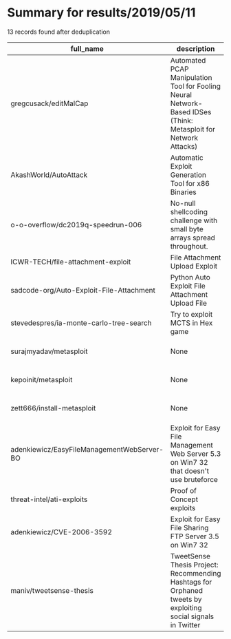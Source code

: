 
# Summary for results/2019/05/11
    
13 records found after deduplication

| full_name | description | html_url | matched_list | matched_count | pushed_at | size | stargazers_count | language | forks_count | vul_ids |
|--------------------------------------------|-----------------------------------------------------------------------------------------------------------------|---------------------------------------------------------------|----------------------------------|-----------------|---------------------------|--------|--------------------|------------|---------------|-------------------|
| gregcusack/editMalCap | Automated PCAP Manipulation Tool for Fooling Neural Network-Based IDSes (Think: Metasploit for Network Attacks) | https://github.com/gregcusack/editMalCap | ['metasploit module OR payload'] | 1 | 2019-05-11 22:36:54+00:00 | 409 | 0 | Python | 0 | [] |
| AkashWorld/AutoAttack | Automatic Exploit Generation Tool for x86 Binaries | https://github.com/AkashWorld/AutoAttack | ['exploit'] | 1 | 2019-05-11 18:07:11+00:00 | 444 | 6 | Python | 0 | [] |
| o-o-overflow/dc2019q-speedrun-006 | No-null shellcoding challenge with small byte arrays spread throughout. | https://github.com/o-o-overflow/dc2019q-speedrun-006 | ['shellcode'] | 1 | 2019-05-11 13:03:31+00:00 | 17 | 1 | Python | 2 | [] |
| ICWR-TECH/file-attachment-exploit | File Attachment Upload Exploit | https://github.com/ICWR-TECH/file-attachment-exploit | ['exploit'] | 1 | 2019-05-11 03:49:10+00:00 | 4 | 0 | Python | 0 | [] |
| sadcode-org/Auto-Exploit-File-Attachment | Python Auto Exploit File Attachment Upload File | https://github.com/sadcode-org/Auto-Exploit-File-Attachment | ['exploit'] | 1 | 2019-05-11 04:09:33+00:00 | 4 | 0 | Python | 0 | [] |
| stevedespres/ia-monte-carlo-tree-search | Try to exploit MCTS in Hex game | https://github.com/stevedespres/ia-monte-carlo-tree-search | ['exploit'] | 1 | 2019-05-11 09:39:34+00:00 | 21 | 0 | Python | 0 | [] |
| surajmyadav/metasploit | None | https://github.com/surajmyadav/metasploit | ['metasploit module OR payload'] | 1 | 2019-05-11 12:08:33+00:00 | 0 | 0 | | 0 | [] |
| kepoinit/metasploit | None | https://github.com/kepoinit/metasploit | ['metasploit module OR payload'] | 1 | 2019-05-11 13:25:51+00:00 | 18 | 0 | | 1 | [] |
| zett666/install-metasploit | None | https://github.com/zett666/install-metasploit | ['metasploit module OR payload'] | 1 | 2019-05-11 14:38:51+00:00 | 5 | 0 | | 0 | [] |
| adenkiewicz/EasyFileManagementWebServer-BO | Exploit for Easy File Management Web Server 5.3 on Win7 32 that doesn't use bruteforce | https://github.com/adenkiewicz/EasyFileManagementWebServer-BO | ['exploit'] | 1 | 2019-05-11 15:18:00+00:00 | 4 | 0 | Python | 0 | [] |
| threat-intel/ati-exploits | Proof of Concept exploits | https://github.com/threat-intel/ati-exploits | ['exploit'] | 1 | 2019-05-11 15:46:04+00:00 | 1 | 0 | | 0 | [] |
| adenkiewicz/CVE-2006-3592 | Exploit for Easy File Sharing FTP Server 3.5 on Win7 32 | https://github.com/adenkiewicz/CVE-2006-3592 | ['cve-2', 'exploit'] | 2 | 2019-05-11 18:12:44+00:00 | 2 | 0 | Python | 0 | ['CVE-2006-3592'] |
| maniv/tweetsense-thesis | TweetSense Thesis Project: Recommending Hashtags for Orphaned tweets by exploiting social signals in Twitter | https://github.com/maniv/tweetsense-thesis | ['exploit'] | 1 | 2019-05-11 19:09:49+00:00 | 60 | 0 | Python | 0 | [] |
